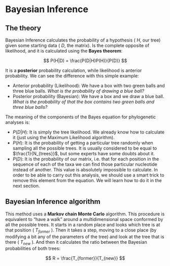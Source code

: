 # Bayesian Inference

## The theory

Bayesian Inference calculates the probability of a hypothesis ( $H$, our tree) given some starting data ( $D$, the matrix). Is the complete opposite of likelihood, and it is calculated using the **Bayes theorem**:

$$
P(H|D) = \frac{P(D|H)P(H)}{P(D)}
$$

It is a **posterior** probability calculation, while likelihood is anterior probability. We can see the difference with this simple example:

-	Anterior probability (Likelihood): We have a box with two green balls and three blue balls. *What is the probability of drawing a blue ball?*
-	Posterior probability (Bayesian): We have a box and we draw a blue ball. *What is the probability of that the box contains two green balls and three blue balls?*

The meaning of the components of the Bayes equation for phylogenetic analyses is:

-	$P(D|H)$: It is simply the tree likelihood. We already know how to calculate it (just using the Maximum Likelihood algorithm).
-	$P(H)$: It is the probability of getting a particular tree randomly when sampling all the possible trees. It is usually considered to be equal to $\frac{1}{N_{trees}}$, but some experts have some doubts about it.
-	$P(D)$: It is the probability of our matrix, i.e. that for each position in the sequence of each of the taxa we can find those particular nucleotide instead of another. This value is absolutely impossible to calculate. In order to be able to carry out this analysis, we should use a smart trick to remove this element from the equation. We will learn how to do it in the next section.

## Bayesian Inference algorithm

This method uses a **Markov chain Monte Carlo** algorithm. This procedure is equivalent to “have a walk” around a multidimensional space conformed by all the possible trees. It starts in a random place and looks which tree is at that position ( $T_{former}$ ). Then it takes a step, moving to a close place (by modifying a bit any of the parameters of the tree) and look at the tree that is there ( $T_{new}$ ). And then it calculates the ratio between the Bayesian probabilities of both trees:

$$
R = \frac{T_{former}}{T_{new}}
$$

